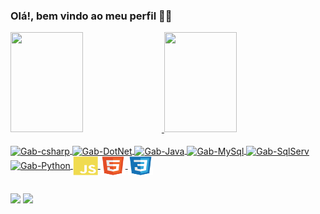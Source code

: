 ### Olá!, bem vindo ao meu perfil 👨‍💻
<div>
  <a href="https://github.com/hvvvpl">
  <img height="160em" img width="48%" src="https://github-readme-stats.vercel.app/api?username=gabriellorenzin&show_icons=true&theme=tokyonight&include_all_commits=true&count_private=true"/>
  <img height="160em" img width="48%" src="https://github-readme-stats.vercel.app/api/top-langs/?username=gabriellorenzin&layout=compact&langs_count=16&theme=tokyonight"/>
</div>
<div style="display: inline_block"><br>

  <img align="center" alt="Gab-csharp" height="30" width="40" src="https://cdn.jsdelivr.net/gh/devicons/devicon/icons/csharp/csharp-original.svg" />
  <img align="center" alt="Gab-DotNet" height="30" width="40" src="https://cdn.jsdelivr.net/gh/devicons/devicon@latest/icons/dotnetcore/dotnetcore-original.svg" />
  <img align="center" alt="Gab-Java" height="30" width="40" src="https://cdn.jsdelivr.net/gh/devicons/devicon@latest/icons/java/java-plain-wordmark.svg" />
  <img align="center" alt="Gab-MySql" height="30" width="40" src="https://cdn.jsdelivr.net/gh/devicons/devicon@latest/icons/mysql/mysql-original-wordmark.svg" />
  <img align="center" alt="Gab-SqlServ" height="30" width="40" src="https://cdn.jsdelivr.net/gh/devicons/devicon@latest/icons/microsoftsqlserver/microsoftsqlserver-plain-wordmark.svg" />
  <img align="center" alt="Gab-Python" height="30" width="40" src="https://cdn.jsdelivr.net/gh/devicons/devicon@latest/icons/python/python-original-wordmark.svg" />
  <img align="center" alt="Gab-Js" height="30" width="40" src="https://raw.githubusercontent.com/devicons/devicon/master/icons/javascript/javascript-plain.svg">
  <img align="center" alt="Gab-HTML" height="30" width="40" src="https://raw.githubusercontent.com/devicons/devicon/master/icons/html5/html5-original.svg">
  <img align="center" alt="Gab-CSS" height="30" width="40" src="https://raw.githubusercontent.com/devicons/devicon/master/icons/css3/css3-original.svg">
          
          
</div>
  
          
  
  ##

<div> 
  <a href="https://www.instagram.com/gabriellorenzin/" target="_blank"><img src="https://img.shields.io/badge/-Instagram-%23E4405F?style=for-the-badge&logo=instagram&logoColor=white" target="_blank"></a>
  <a href="https://www.linkedin.com/in/gabriel-lorenzin-633a23219" target="_blank"><img src="https://img.shields.io/badge/-LinkedIn-%230077B5?style=for-the-badge&logo=linkedin&logoColor=white" target="_blank"></a> 
 
</div>
